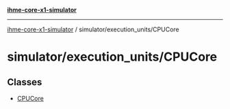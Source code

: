 [**ihme-core-x1-simulator**](../../../README.md)

***

[ihme-core-x1-simulator](../../../modules.md) / simulator/execution\_units/CPUCore

# simulator/execution\_units/CPUCore

## Classes

- [CPUCore](classes/CPUCore.md)
